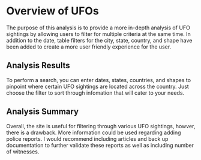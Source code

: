 # Overview of UFOs
The purpose of this analysis is to provide a more in-depth analysis of UFO sightings by allowing users to filter for multiple criteria at the same time. In addition to the date, table filters for the city, state, country, and shape have been added to create a more user friendly experience for the user.


## **Analysis Results**

To perform a search, you can enter dates, states, countries, and shapes to pinpoint where certain UFO sightings are located across the country. Just choose the filter to sort through infomation that will cater to your needs.

## **Analysis Summary**
Overall, the site is useful for filtering through various UFO sightings, howver, there is a drawback. More information could be used regarding adding police reports. I would recommend including articles and back up documentation to further validate these reports as well as including number of witnesses. 

